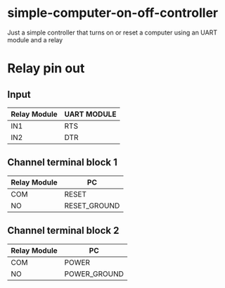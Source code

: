 # simple-computer-on-off-controller
Just a simple controller that turns on or reset a computer using an UART module and a relay

# Relay pin out
## Input
| **Relay Module** |  **UART MODULE** | 
|------------------|------------------|
| IN1              | RTS              | 
| IN2              | DTR              |

## Channel terminal block 1
| **Relay Module** |   **PC**     | 
|------------------|--------------|
| COM              | RESET        | 
| NO               | RESET_GROUND |

## Channel terminal block 2
| **Relay Module** |   **PC**     | 
|------------------|--------------|
| COM              | POWER        | 
| NO               | POWER_GROUND |
